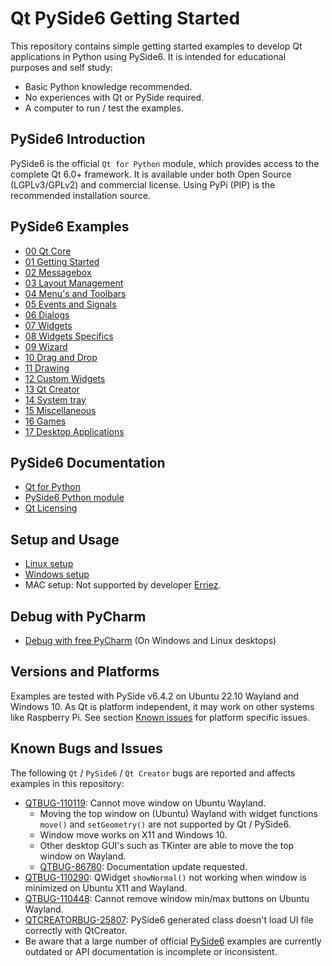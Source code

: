 # Qt PySide6 Getting Started

This repository contains simple getting started examples to develop Qt
applications in Python using PySide6. It is intended for educational purposes
and self study:

- Basic Python knowledge recommended.
- No experiences with Qt or PySide required.
- A computer to run / test the examples.

## PySide6 Introduction

PySide6 is the official `Qt for Python` module, which provides access to the
complete Qt 6.0+ framework. It is available under both Open Source 
(LGPLv3/GPLv2) and commercial license. Using PyPi (PIP) is the recommended
installation source.

## PySide6 Examples

- [00 Qt Core](00_qt_core/README.md)
- [01 Getting Started](01_gettings_started/README.md)
- [02 Messagebox](02_messagebox/README.md)
- [03 Layout Management](03_layout_management/README.md)
- [04 Menu's and Toolbars](04_menus_toolbars/README.md)
- [05 Events and Signals](05_events_and_signals/README.md)
- [06 Dialogs](06_dialogs/README.md)
- [07 Widgets](07_widgets/README.md)
- [08 Widgets Specifics](08_widgets_specifics/README.md)
- [09 Wizard](09_wizard/README.md)
- [10 Drag and Drop](10_drag_and_drop/README.md)
- [11 Drawing](11_drawing/README.md)
- [12 Custom Widgets](12_custom_widgets/README.md)
- [13 Qt Creator](13_qt_creator/README.md)
- [14 System tray](14_system_tray/README.md)
- [15 Miscellaneous](15_misc/README.md)
- [16 Games](16_games/README.md)
- [17 Desktop Applications](17_desktop_apps/README.md)

## PySide6 Documentation

- [Qt for Python](https://doc.qt.io/qtforpython/)
- [PySide6 Python module](https://pypi.org/project/PySide6/)
- [Qt Licensing](https://www.qt.io/licensing/)

## Setup and Usage

- [Linux setup](SETUP_LINUX.md)
- [Windows setup](SETUP_WINDOWS.md)
- MAC setup: Not supported by developer [Erriez](https://github.com/Erriez/).

## Debug with PyCharm

- [Debug with free PyCharm](SETUP_PyCharm.md) (On Windows and Linux desktops)

## Versions and Platforms

Examples are tested with PySide v6.4.2 on Ubuntu 22.10 Wayland and Windows 10.
As Qt is platform independent, it may work on other systems like Raspberry Pi.
See section [Known issues](https://github.com/Erriez/pyside6-getting-started#known-issues) 
for platform specific issues.

## Known Bugs and Issues

The following `Qt` / `PySide6` / `Qt Creator` bugs are reported and affects 
examples in this repository:

- [QTBUG-110119](https://bugreports.qt.io/browse/QTBUG-110119): Cannot move 
  window on Ubuntu Wayland.
  - Moving the top window on (Ubuntu) Wayland with widget functions `move()` and 
  `setGeometry()` are not supported by Qt / PySide6.
  - Window move works on X11 and Windows 10.
  - Other desktop GUI's such as TKinter are able to move the top window on 
    Wayland.
  - [QTBUG-86780](https://bugreports.qt.io/browse/QTBUG-86780): Documentation
    update requested.
- [QTBUG-110290](https://bugreports.qt.io/browse/QTBUG-110290): QWidget 
  `showNormal()` not working when window is minimized on Ubuntu X11 and Wayland.
- [QTBUG-110448](https://bugreports.qt.io/browse/QTBUG-110448): Cannot remove 
  window min/max buttons on Ubuntu Wayland.
- [QTCREATORBUG-25807](https://bugreports.qt.io/browse/QTCREATORBUG-25807):
  PySide6 generated class doesn't load UI file correctly with QtCreator.
- Be aware that a large number of official
  [PySide6](https://doc.qt.io/qtforpython/) examples are currently outdated or 
  API documentation is incomplete or inconsistent.
